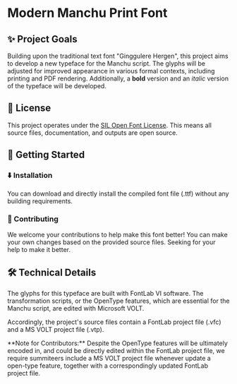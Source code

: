 # Modern Manchu Print Font

## ✨ Project Goals

Building upon the traditional text font "Ginggulere Hergen", this project aims to develop a new typeface for the Manchu script. The glyphs will be adjusted for improved appearance in various formal contexts, including printing and PDF rendering. Additionally, a **bold** version and an *italic* version of the typeface will be developed.

## 📜 License

This project operates under the [SIL Open Font License](https://openfontlicense.org/). This means all source files, documentation, and outputs are open source.

## 🚀 Getting Started

### ⬇️ Installation

You can download and directly install the compiled font file \(\.ttf\) without any building requirements.

### 🤝 Contributing

We welcome your contributions to help make this font better\! You can make your own changes based on the provided source files. Seeking for your help to make it better.

## 🛠️ Technical Details

The glyphs for this typeface are built with FontLab VI software. The transformation scripts, or the OpenType features, which are essential for the Manchu script, are edited with Microsoft VOLT.

Accordingly, the project's source files contain a FontLab project file \(\.vfc\) and a MS VOLT project file \(\.vtp\).

\*\*Note for Contributors:\*\* Despite the OpenType features will be ultimately encoded in, and could be directly edited within the FontLab project file, we require summiteers include a MS VOLT project file whenever update a open-type feature, together with a correspondingly updated FontLab project file.
